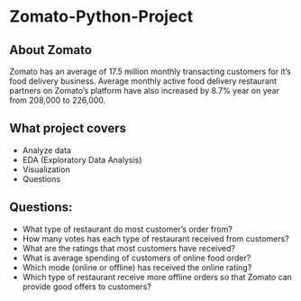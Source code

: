 # Zomato-Python-Project

## About Zomato
Zomato has an average of 17.5 million monthly transacting customers for it’s food delivery business. Average monthly active food delivery restaurant partners on Zomato’s platform have also increased by 8.7% year on year from 208,000 to 226,000.

## What project covers

-	Analyze data
-	EDA (Exploratory Data Analysis)
-	Visualization
-	Questions

## Questions:

- What type of restaurant do most customer’s order from?
- How many votes has each type of restaurant received from customers?
- What are the ratings that most customers have received?
- What is average spending of customers of online food order?
- Which mode (online or offline) has received the online rating?
- Which type of restaurant receive more offline orders so that Zomato can provide good offers to customers?


